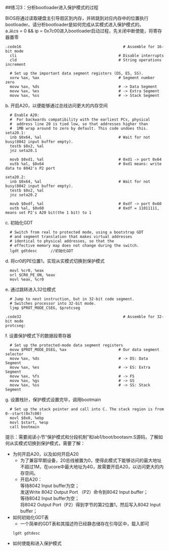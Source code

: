 ##练习3：分析bootloader进入保护模式的过程

BIOS将通过读取硬盘主引导扇区到内存，并转跳到对应内存中的位置执行bootloader。请分析bootloader是如何完成从实模式进入保护模式的。  
  a.从cs = 0 && ip = 0x7c00进入bootloader启动过程，先关闭中断使能，将寄存器置零  
  ```
.code16                                             # Assemble for 16-bit mode
    cli                                             # Disable interrupts
    cld                                             # String operations increment

    # Set up the important data segment registers (DS, ES, SS).
    xorw %ax, %ax                                   # Segment number zero
    movw %ax, %ds                                   # -> Data Segment
    movw %ax, %es                                   # -> Extra Segment
    movw %ax, %ss                                   # -> Stack Segment
  ```
  b. 开启A20，以便能够通过总线访问更大的内存空间
  ```
    # Enable A20:
    #  For backwards compatibility with the earliest PCs, physical
    #  address line 20 is tied low, so that addresses higher than
    #  1MB wrap around to zero by default. This code undoes this.
seta20.1:
    inb $0x64, %al                                  # Wait for not busy(8042 input buffer empty).
    testb $0x2, %al
    jnz seta20.1

    movb $0xd1, %al                                 # 0xd1 -> port 0x64
    outb %al, $0x64                                 # 0xd1 means: write data to 8042's P2 port

seta20.2:
    inb $0x64, %al                                  # Wait for not busy(8042 input buffer empty).
    testb $0x2, %al
    jnz seta20.2

    movb $0xdf, %al                                 # 0xdf -> port 0x60
    outb %al, $0x60                                 # 0xdf = 11011111, means set P2's A20 bit(the 1 bit) to 1
  ```
  c. 初始化GDT
  ```
    # Switch from real to protected mode, using a bootstrap GDT
    # and segment translation that makes virtual addresses
    # identical to physical addresses, so that the
    # effective memory map does not change during the switch.
    lgdt gdtdesc      //初始化GDT
  ```
  d. 将cr0的PE位置1，实现从实模式切换到保护模式
  ```
    movl %cr0, %eax
    orl $CR0_PE_ON, %eax
    movl %eax, %cr0
  ```
  e. 通过跳转进入32位模式
  ```
    # Jump to next instruction, but in 32-bit code segment.
    # Switches processor into 32-bit mode.
    ljmp $PROT_MODE_CSEG, $protcseg

.code32                                             # Assemble for 32-bit mode
protcseg:
  ```
  f. 设置保护模式下的数据段寄存器
  ```
    # Set up the protected-mode data segment registers
    movw $PROT_MODE_DSEG, %ax                       # Our data segment selector
    movw %ax, %ds                                   # -> DS: Data Segment
    movw %ax, %es                                   # -> ES: Extra Segment
    movw %ax, %fs                                   # -> FS
    movw %ax, %gs                                   # -> GS
    movw %ax, %ss                                   # -> SS: Stack Segment
  ```
  g. 设置栈针，保护模式设置完毕，调用bootmain
  ```
    # Set up the stack pointer and call into C. The stack region is from 0--start(0x7c00)
    movl $0x0, %ebp
    movl $start, %esp
    call bootmain
  ```
提示：需要阅读小节“保护模式和分段机制”和lab1/boot/bootasm.S源码，了解如何从实模式切换到保护模式，需要了解：  
* 为何开启A20，以及如何开启A20
  - 为了兼容早期设备，20总线被置为0，使得此模式下能够访问的最大地址不超过1M，在ucore中最大地址为4G，故需要开启A20，以访问更大的内存空间。  
  - 开启A20：  
    等待8042 Input buffer为空；  
    发送Write 8042 Output Port （P2）命令到8042 Input buffer；  
    等待8042 Input buffer为空；  
    将8042 Output Port（P2）得到字节的第2位置1，然后写入8042 Input buffer；  
* 如何初始化GDT表
  -  一个简单的GDT表和其描述符已经静态储存在引导区中，载入即可  
    ```  
    lgdt gdtdesc  
    ```
* 如何使能和进入保护模式
